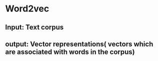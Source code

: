 # Word2vec
## Input: Text corpus
## output: Vector representations( vectors which are associated with words in the corpus)


